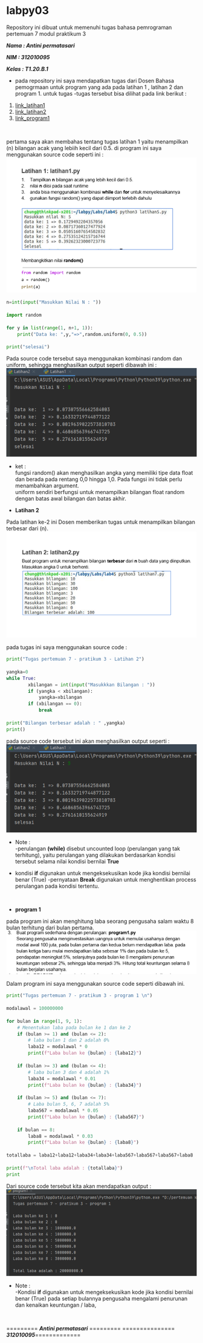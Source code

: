  # labpy03
Repository ini dibuat untuk memenuhi tugas bahasa pemrograman pertemuan 7 modul praktikum 3

***Nama     : Antini permatasari***

***NIM      : 312010095***

***Kelas    : T1.20.B.1***

* pada repository ini saya mendapatkan tugas dari Dosen Bahasa pemogrmaan untuk program yang ada pada latihan 1 , latihan 2 dan program 1.
 untuk tugas -tugas tersebut bisa dilihat pada link berikut : <br>
1. [link_latihan1](latihan1.py)
2. [link_latihan2](latihan2.py)
3. [link_program1](program1.py)
<br>

pertama saya akan membahas tentang tugas latihan 1 yaitu menampilkan (n) bilangan acak yang lebiih kecil dari 0.5. di program ini saya menggunakan source code seperti ini : <br>
![Tugas_Latihan1](picture/Tugas_latihan1.PNG)
```python
n=int(input("Masukkan Nilai N : "))

import random

for y in list(range(1, n+1, 1)):
    print("Data ke: ",y,"=>",random.uniform(0, 0.5))

print("selesai")
```
Pada source code tersebut saya menggunakan kombinasi random dan uniform, sehingga menghasilkan output seperti dibawah ini : <br>
![output_latihan1](picture/output_latihan1.PNG)

* ket : <br>
fungsi random() akan menghasilkan angka yang memiliki tipe data float dan berada pada rentang 0,0 hingga 1,0. Pada fungsi ini tidak perlu menambahkan argument. <br>
uniform sendiri berfungsi untuk menampilkan bilangan float random dengan batas awal bilangan dan batas akhir.


* **Latihan 2**

Pada latihan ke-2 ini Dosen memberikan tugas untuk menampilkan bilangan terbesar dari (n). <br>
![Tugas_Latihan2](picture/Tugas_latihan2.PNG)


pada tugas ini saya menggunakan source code :
```python
print("Tugas pertemuan 7 - pratikum 3 - Latihan 2")

yangka=0
while True:
        xbilangan = int(input("Masukkkan Bilangan : "))
        if (yangka < xbilangan):
            yangka=xbilangan
        if (xbilangan == 0):
            break

print("Bilangan terbesar adalah : " ,yangka)
print()
```
pada source code tersebut ini akan menghasilkan output seperti :
![output_latihan2](picture/output_latihan1.PNG)

* Note : <br>
-perulangan **(while)** disebut uncounted loop (perulangan yang tak terhitung), yaitu perulangan yang dilakukan berdasarkan kondisi tersebut selama nilai kondisi bernilai **True**
- kondisi **if** digunakan untuk mengeksekusikan kode jika kondisi bernilai benar (True)
-pernyataan **Break** digunakan untuk menghentikan process perulangan pada kondisi tertentu.

<br>

* **program 1**

pada program ini akan menghitung laba seorang pengusaha salam waktu 8 bulan terhitung dari bulan pertama. 
![Tugas_program1](picture/program1.PNG)

Dalam program ini saya menggunakan source code seperti dibawah ini.
```python
print("Tugas pertemuan 7 - pratikum 3 - program 1 \n")

modalawal = 100000000

for bulan in range(1, 9, 1):
    # Menentukan laba pada bulan ke 1 dan ke 2
    if (bulan >= 1) and (bulan <= 2):
        # laba bulan 1 dan 2 adalah 0%
        laba12 = modalawal * 0
        print(f"Laba bulan ke {bulan} : {laba12}")

    if (bulan >= 3) and (bulan <= 4):
        # laba bulan 3 dan 4 adalah 1%
        laba34 = modalawal * 0.01
        print(f"Laba bulan ke {bulan} : {laba34}")

    if (bulan >= 5) and (bulan <= 7):
        # Laba bulan 5, 6, 7 adalah 5%
        laba567 = modalawal * 0.05
        print(f"Laba bulan ke {bulan} : {laba567}")

    if bulan == 8:
        laba8 = modalawal * 0.03
        print(f"Laba bulan ke {bulan} : {laba8}")

totallaba = laba12+laba12+laba34+laba34+laba567+laba567+laba567+laba8

print(f"\nTotal laba adalah : {totallaba}")
print
```

Dari source code tersebut kita akan mendapatkan output : <br>
![0utput.program1](picture/program_1.PNG)

* Note : <br>
-Kondisi **if** digunakan untuk mengeksekusikan kode jika kondisi bernilai benar (True)
pada setiap bulannya pengusaha mengalami penurunan dan kenaikan keuntungan / laba,

<br>

========= ***Antini permatasari*** =========
=============== ***312010095***=============
